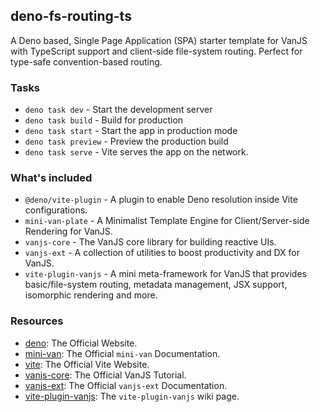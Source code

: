## deno-fs-routing-ts

A Deno based, Single Page Application (SPA) starter template for VanJS with
TypeScript support and client-side file-system routing. Perfect for type-safe
convention-based routing.

### Tasks

- `deno task dev` - Start the development server
- `deno task build` - Build for production
- `deno task start` - Start the app in production mode
- `deno task preview` - Preview the production build
- `deno task serve` - Vite serves the app on the network.

### What's included

- `@deno/vite-plugin` - A plugin to enable Deno resolution inside Vite
  configurations.
- `mini-van-plate` - A Minimalist Template Engine for Client/Server-side
  Rendering for VanJS.
- `vanjs-core` - The VanJS core library for building reactive UIs.
- `vanjs-ext` - A collection of utilities to boost productivity and DX for
  VanJS.
- `vite-plugin-vanjs` - A mini meta-framework for VanJS that provides
  basic/file-system routing, metadata management, JSX support, isomorphic
  rendering and more.

### Resources

- [deno](https://deno.com): The Official Website.
- [mini-van](https://vanjs.org/minivan): The Official `mini-van` Documentation.
- [vite](https://vite.dev): The Official Vite Website.
- [vanjs-core](https://vanjs.org/tutorial): The Official VanJS Tutorial.
- [vanjs-ext](https://vanjs.org/x): The Official `vanjs-ext` Documentation.
- [vite-plugin-vanjs](https://github.com/thednp/vite-plugin-vanjs/wiki): The
  `vite-plugin-vanjs` wiki page.
